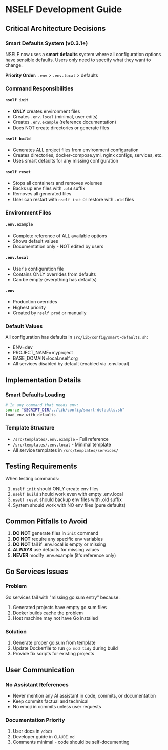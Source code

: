# NSELF Development Guide

## Critical Architecture Decisions

### Smart Defaults System (v0.3.1+)
NSELF now uses a **smart defaults** system where all configuration options have sensible defaults. Users only need to specify what they want to change.

**Priority Order:** `.env` > `.env.local` > defaults

### Command Responsibilities

#### `nself init`
- **ONLY** creates environment files
- Creates `.env.local` (minimal, user edits)
- Creates `.env.example` (reference documentation)
- Does NOT create directories or generate files

#### `nself build` 
- Generates ALL project files from environment configuration
- Creates directories, docker-compose.yml, nginx configs, services, etc.
- Uses smart defaults for any missing configuration

#### `nself reset`
- Stops all containers and removes volumes
- Backs up env files with `.old` suffix
- Removes all generated files
- User can restart with `nself init` or restore with `.old` files

### Environment Files

#### `.env.example`
- Complete reference of ALL available options
- Shows default values
- Documentation only - NOT edited by users

#### `.env.local`
- User's configuration file
- Contains ONLY overrides from defaults
- Can be empty (everything has defaults)

#### `.env`
- Production overrides
- Highest priority
- Created by `nself prod` or manually

### Default Values
All configuration has defaults in `src/lib/config/smart-defaults.sh`:
- ENV=dev
- PROJECT_NAME=myproject  
- BASE_DOMAIN=local.nself.org
- All services disabled by default (enabled via .env.local)

## Implementation Details

### Smart Defaults Loading
```bash
# In any command that needs env:
source "$SCRIPT_DIR/../lib/config/smart-defaults.sh"
load_env_with_defaults
```

### Template Structure
- `/src/templates/.env.example` - Full reference
- `/src/templates/.env.local` - Minimal template
- All service templates in `/src/templates/services/`

## Testing Requirements

When testing commands:
1. `nself init` should ONLY create env files
2. `nself build` should work even with empty .env.local
3. `nself reset` should backup env files with .old suffix
4. System should work with NO env files (pure defaults)

## Common Pitfalls to Avoid

1. **DO NOT** generate files in `init` command
2. **DO NOT** require any specific env variables
3. **DO NOT** fail if .env.local is empty or missing
4. **ALWAYS** use defaults for missing values
5. **NEVER** modify .env.example (it's reference only)

## Go Services Issues

### Problem
Go services fail with "missing go.sum entry" because:
1. Generated projects have empty go.sum files
2. Docker builds cache the problem
3. Host machine may not have Go installed

### Solution
1. Generate proper go.sum from template
2. Update Dockerfile to run `go mod tidy` during build
3. Provide fix scripts for existing projects

## User Communication

### No Assistant References
- Never mention any AI assistant in code, commits, or documentation
- Keep commits factual and technical
- No emoji in commits unless user requests

### Documentation Priority
1. User docs in `/docs`
2. Developer guide in `CLAUDE.md`
3. Comments minimal - code should be self-documenting